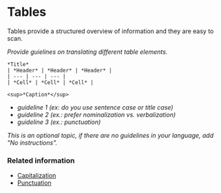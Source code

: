 # Tables

Tables provide a structured overview of information and they are easy to scan.

*Provide guielines on translating different table elements.*

    *Title*
    | *Header* | *Header* | *Header* |
    | --- | --- | --- |
    | *Cell* | *Cell* | *Cell* |
    
    <sup>*Caption*</sup>

* *guideline 1 (ex: do you use sentence case or title case)*
* *guideline 2 (ex.: prefer nominalization vs. verbalization)*
* *guideline 3 (ex.: punctuation)*

*This is an optional topic, if there are no guidelines in your language, add "No instructions".*

### Related information

* [Capitalization](capitalization.md)
* [Punctuation](punctuation.md)
